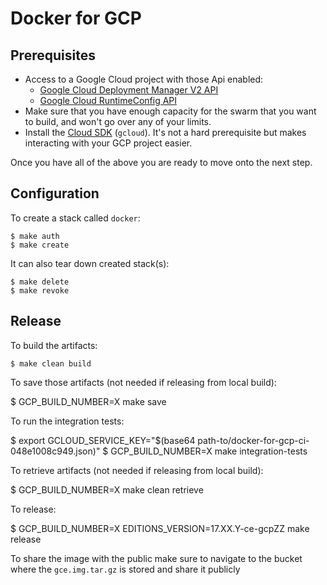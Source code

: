 # Docker for GCP

## Prerequisites

- Access to a Google Cloud project with those Api enabled:
  - [Google Cloud Deployment Manager V2 API](https://console.developers.google.com/apis/api/deploymentmanager-json.googleapis.com/overview?project=docker4x&duration=PT1H)
  - [Google Cloud RuntimeConfig API](https://console.developers.google.com/apis/api/runtimeconfig.googleapis.com/overview?project=docker4x)
- Make sure that you have enough capacity for the swarm that you want to build, and won't go over any of your limits.
- Install the [Cloud SDK](https://cloud.google.com/sdk/downloads) (`gcloud`). It's not a hard prerequisite but makes interacting with your GCP project easier.

Once you have all of the above you are ready to move onto the next step.

## Configuration

To create a stack called `docker`:

    $ make auth
    $ make create

It can also tear down created stack(s):

    $ make delete
    $ make revoke

## Release

To build the artifacts:

    $ make clean build

To save those artifacts (not needed if releasing from local build):

  $ GCP_BUILD_NUMBER=X make save

To run the integration tests:

  $ export GCLOUD_SERVICE_KEY="$(base64 path-to/docker-for-gcp-ci-048e1008c949.json)"
  $ GCP_BUILD_NUMBER=X make integration-tests

To retrieve artifacts (not needed if releasing from local build):

  $ GCP_BUILD_NUMBER=X make clean retrieve

To release:

  $ GCP_BUILD_NUMBER=X EDITIONS_VERSION=17.XX.Y-ce-gcpZZ make release

To share the image with the public make sure to navigate to the bucket where the `gce.img.tar.gz` is stored and share it publicly
